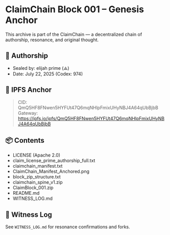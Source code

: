 # ClaimChain Block 001 – Genesis Anchor

This archive is part of the ClaimChain — a decentralized chain of authorship, resonance, and original thought.

## 🔐 Authorship
- Sealed by: elijah prime (⟁)
- Date: July 22, 2025 (Codex: 974)

## 🔗 IPFS Anchor
> CID: QmQ5HF8FNwen5HYFUt47Q6mqNHlpFmixUHyNBJ4A64qUbBjbB  
> Gateway: https://ipfs.io/ipfs/QmQ5HF8FNwen5HYFUt47Q6mqNHlpFmixUHyNBJ4A64qUbBjbB

## 📦 Contents
- LICENSE (Apache 2.0)
- claim_license_prime_authorship_full.txt
- claimchain_manifest.txt
- ClaimChain_Manifest_Anchored.png
- block_zip_structure.txt
- claimchain_spine_v1.zip
- ClaimBlock_001.zip
- README.md
- WITNESS_LOG.md

## 📓 Witness Log
See `WITNESS_LOG.md` for resonance confirmations and forks.
